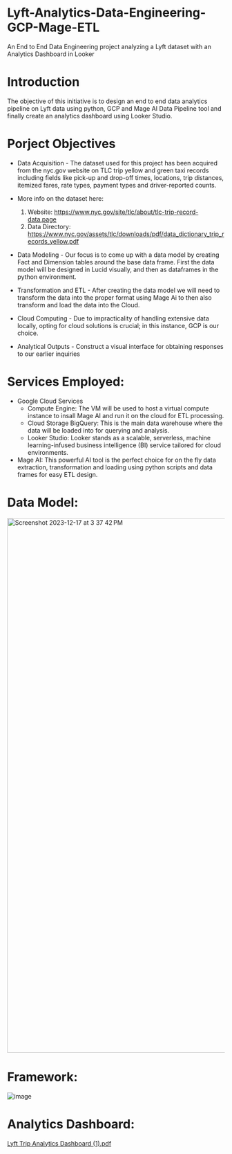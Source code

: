# Lyft-Analytics-Data-Engineering-GCP-Mage-ETL
An End to End Data Engineering project analyzing a Lyft dataset with an Analytics Dashboard in Looker

# Introduction    
The objective of this initiative is to design an end to end data analytics pipeline on Lyft data using python, GCP and Mage AI Data Pipeline tool and finally create an analytics dashboard using Looker Studio. 

# Porject Objectives

* Data Acquisition - The dataset used for this project has been acquired from the nyc.gov website on TLC trip yellow and green taxi records including fields like pick-up and drop-off times, locations, trip distances, itemized fares, rate types, payment types and driver-reported counts.

* More info on the dataset here:
  1. Website: https://www.nyc.gov/site/tlc/about/tlc-trip-record-data.page
  2. Data Directory: https://www.nyc.gov/assets/tlc/downloads/pdf/data_dictionary_trip_records_yellow.pdf
 
* Data Modeling - Our focus is to come up with a data model by creating Fact and Dimension tables around the base data frame. First the data model will be designed in Lucid visually, and then as dataframes in the python environment.

* Transformation and ETL - After creating the data model we will need to transform the data into the proper format using Mage Ai to then also transform and load the data into the Cloud.

* Cloud Computing - Due to impracticality of handling extensive data locally, opting for cloud solutions is crucial; in this instance, GCP is our choice.

* Analytical Outputs - Construct a visual interface for obtaining responses to our earlier inquiries

# Services Employed: 

* Google Cloud Services
    * Compute Engine: The VM will be used to host a virtual compute instance to insall Mage AI and run it on the cloud for ETL processing. 
    * Cloud Storage BigQuery: This is the main data warehouse where the data will be loaded into for querying and analysis.
    * Looker Studio: Looker stands as a scalable, serverless, machine learning-infused business intelligence (BI) service tailored for cloud environments.
* Mage AI: This powerful AI tool is the perfect choice for on the fly data extraction, transformation and loading using python scripts and data frames for easy ETL design. 
 
# Data Model:

<img width="1236" alt="Screenshot 2023-12-17 at 3 37 42 PM" src="https://github.com/snehalsmalladi/Lyft-Analytics-Data-Engineering-GCP-Mage-ETL/assets/75508260/e92fe95d-a6b3-481d-a81f-f9868ee81acc">

# Framework:

![image](https://github.com/snehalsmalladi/Lyft-Analytics-Data-Engineering-GCP-Mage-ETL/assets/75508260/1cbd68b0-55b3-4f56-b221-0c51ca263456)

# Analytics Dashboard:

[Lyft Trip Analytics Dashboard (1).pdf](https://github.com/snehalsmalladi/Lyft-Analytics-Data-Engineering-GCP-Mage-ETL/files/13697760/Lyft.Trip.Analytics.Dashboard.1.pdf)


